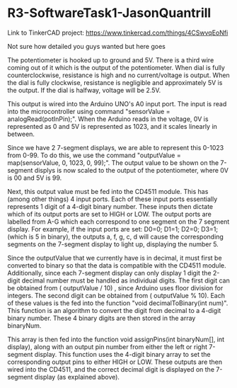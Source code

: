 # R3-SoftwareTask1-JasonQuantrill

Link to TinkerCAD project:  https://www.tinkercad.com/things/4CSwvqEoNfi 

Not sure how detailed you guys wanted but here goes

The potentiometer is hooked up to ground and 5V. There is a third wire coming out of it which is the output of the potentiometer. When dial is fully counterclockwise, resistance is high and no current/voltage is output. When the dial is fully clockwise, resistance is negligible and approximately 5V is the output. If the dial is halfway, voltage will be 2.5V.

This output is wired into the Arduino UNO's A0 input port. The input is read into the microcontroller using command "sensorValue = analogRead(potInPin);". When the Arduino reads in the voltage, 0V is represented as 0 and 5V is represented as 1023, and it scales linearly in between.

Since we have 2 7-segment displays, we are able to represent this 0-1023 from 0-99. To do this, we use the command "outputValue = map(sensorValue, 0, 1023, 0, 99);". The output value to be shown on the 7-segment displys is now scaled to the output of the potentiometer, where 0V is 00 and 5V is 99.

Next, this output value must be fed into the CD4511 module. This has (among other things) 4 input ports. Each of these input ports essentially represents 1 digit of a 4-digit binary number. These inputs then dictate which of its output ports are set to HIGH or LOW. The output ports are labelled from A-G which each correspond to one segment on the 7 segment display. For example, if the input ports are set: D0=0; D1=1; D2=0; D3=1; (which is 5 in binary), the outputs a, f, g, c, d will cause the corresponding segments on the 7-segment display to light up, displaying the number 5.

Since the outputValue that we currently have is in decimal, it must first be converted to binary so that the data is compatible with the CD4511 module. Additionally, since each 7-segment display can only display 1 digit the 2-digit decimal number must be handled as individual digits. The first digit can be obtained from ( outputValue / 10) , since Arduino uses floor division for integers. The second digit can be obtained from ( outputValue % 10). Each of these values is the fed into  the function "void decimalToBinary(int num)". This function is an algorithm to convert the digit from decimal to a 4-digit binary number. These 4 binary digits are then stored in the array binaryNum.

This array is then fed into the function void assignPins(int binaryNum[], int display), along with an output pin number from either the left or right 7-segment display. This function uses the 4-digit binary array to set the corresponding output pins to either HIGH or LOW. These outputs are then wired into the CD4511, and the correct decimal digit is displayed on the 7-segment display (as explained above).
